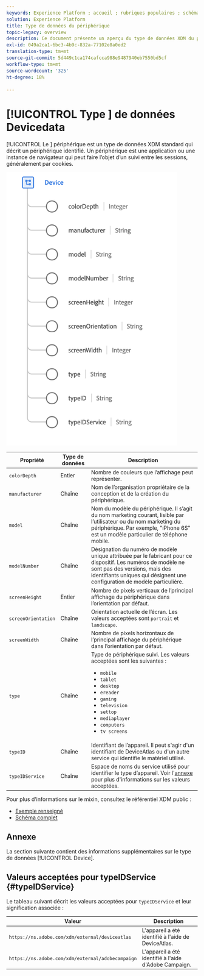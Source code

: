 ```yaml
---
keywords: Experience Platform ; accueil ; rubriques populaires ; schéma ; Schéma ; XDM ; champs ; schémas ; Schémas ; périphérique ; type de données ; type de données ; type de données ;
solution: Experience Platform
title: Type de données du périphérique
topic-legacy: overview
description: Ce document présente un aperçu du type de données XDM du périphérique.
exl-id: 049a2ca1-6bc3-4b9c-832a-77102e8a0ed2
translation-type: tm+mt
source-git-commit: 5d449c1ca174cafcca988e9487940eb7550bd5cf
workflow-type: tm+mt
source-wordcount: '325'
ht-degree: 18%

---
```


# [!UICONTROL Type ] de données Devicedata

[!UICONTROL Le ] périphérique est un type de données XDM standard qui décrit un périphérique identifié. Un périphérique est une application ou une instance de navigateur qui peut faire l’objet d’un suivi entre les sessions, généralement par cookies.

<img src="../images/data-types/device.png" width="450" /><br />

| Propriété | Type de données | Description |
| --- | --- | --- |
| `colorDepth` | Entier | Nombre de couleurs que l’affichage peut représenter. |
| `manufacturer` | Chaîne | Nom de l’organisation propriétaire de la conception et de la création du périphérique. |
| `model` | Chaîne | Nom du modèle du périphérique. Il s’agit du nom marketing courant, lisible par l’utilisateur ou du nom marketing du périphérique. Par exemple, &quot;iPhone 6S&quot; est un modèle particulier de téléphone mobile. |
| `modelNumber` | Chaîne | Désignation du numéro de modèle unique attribuée par le fabricant pour ce dispositif. Les numéros de modèle ne sont pas des versions, mais des identifiants uniques qui désignent une configuration de modèle particulière. |
| `screenHeight` | Entier | Nombre de pixels verticaux de l’principal affichage du périphérique dans l’orientation par défaut. |
| `screenOrientation` | Chaîne | Orientation actuelle de l’écran. Les valeurs acceptées sont `portrait` et `landscape`. |
| `screenWidth` | Chaîne | Nombre de pixels horizontaux de l’principal affichage du périphérique dans l’orientation par défaut. |
| `type` | Chaîne | Type de périphérique suivi. Les valeurs acceptées sont les suivantes : <ul><li>`mobile`</li><li>`tablet`</li><li>`desktop`</li><li>`ereader`</li><li>`gaming`</li><li>`television`</li><li>`settop`</li><li>`mediaplayer`</li><li>`computers`</li><li>`tv screens`</li></ul> |
| `typeID` | Chaîne | Identifiant de l’appareil. Il peut s&#39;agir d&#39;un identifiant de DeviceAtlas ou d&#39;un autre service qui identifie le matériel utilisé. |
| `typeIDService` | Chaîne | Espace de noms du service utilisé pour identifier le type d’appareil. Voir l&#39;[annexe](#typeIDService) pour plus d&#39;informations sur les valeurs acceptées. |

Pour plus d’informations sur le mixin, consultez le référentiel XDM public :

* [Exemple renseigné](https://github.com/adobe/xdm/blob/master/components/datatypes/device.example.1.json)
* [Schéma complet](https://github.com/adobe/xdm/blob/master/components/datatypes/device.schema.json)

## Annexe

La section suivante contient des informations supplémentaires sur le type de données [!UICONTROL Device].

## Valeurs acceptées pour typeIDService {#typeIDService}

Le tableau suivant décrit les valeurs acceptées pour `typeIDService` et leur signification associée :

| Valeur | Description |
| --- | --- |
| `https://ns.adobe.com/xdm/external/deviceatlas` | L&#39;appareil a été identifié à l&#39;aide de DeviceAtlas. |
| `https://ns.adobe.com/xdm/external/adobecampaign` | L&#39;appareil a été identifié à l&#39;aide d&#39;Adobe Campaign. |
